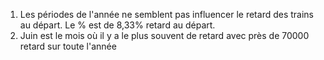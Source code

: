 1. Les périodes de l'année ne semblent pas influencer le retard des trains au départ. Le % est de 8,33% retard au départ.
2. Juin est le mois où il y a le plus souvent de retard avec près de 70000 retard sur toute l'année
